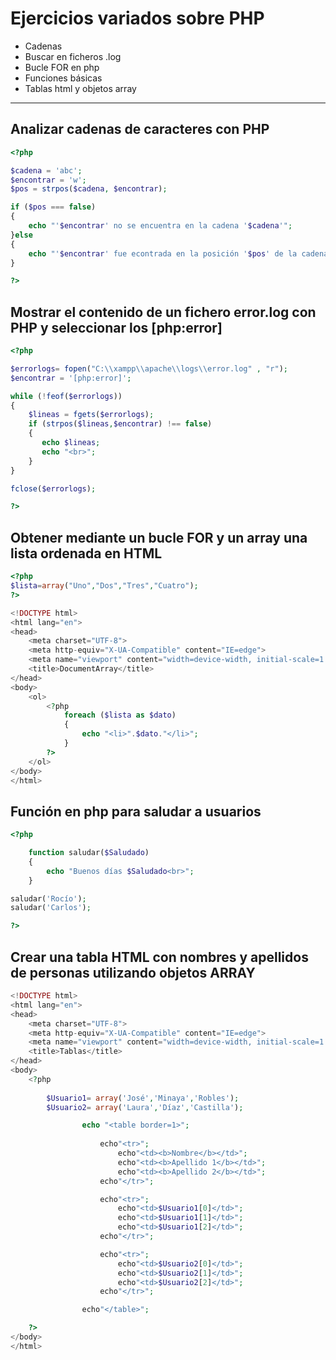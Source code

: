 # Ejercicios variados sobre PHP
- Cadenas
- Buscar en ficheros .log
- Bucle FOR en php
- Funciones básicas
- Tablas html y objetos array
---------------------------------------

## Analizar cadenas de caracteres con PHP
```php
<?php

$cadena = 'abc';
$encontrar = 'w';
$pos = strpos($cadena, $encontrar);

if ($pos === false) 
{
    echo "'$encontrar' no se encuentra en la cadena '$cadena'";
}else 
{
    echo "'$encontrar' fue econtrada en la posición '$pos' de la cadena '$cadena'";
}

?>
```
## Mostrar el contenido de un fichero error.log con PHP y seleccionar los [php:error]
```php
<?php

$errorlogs= fopen("C:\\xampp\\apache\\logs\\error.log" , "r");
$encontrar = '[php:error]';

while (!feof($errorlogs))
{
    $lineas = fgets($errorlogs);
    if (strpos($lineas,$encontrar) !== false)
    {
       echo $lineas;
       echo "<br>";
    }
}

fclose($errorlogs);

?>
```
## Obtener mediante un bucle FOR y un array una lista ordenada en HTML

```php
<?php
$lista=array("Uno","Dos","Tres","Cuatro");
?>

<!DOCTYPE html>
<html lang="en">
<head>
    <meta charset="UTF-8">
    <meta http-equiv="X-UA-Compatible" content="IE=edge">
    <meta name="viewport" content="width=device-width, initial-scale=1.0">
    <title>DocumentArray</title>
</head>
<body>
    <ol>
        <?php
            foreach ($lista as $dato)
            {
                echo "<li>".$dato."</li>";
            }
        ?>
    </ol>
</body>
</html>
```
## Función en php para saludar a usuarios
```php
<?php

    function saludar($Saludado)
    {
        echo "Buenos días $Saludado<br>";
    }

saludar('Rocío');
saludar('Carlos');

?>
```
## Crear una tabla HTML con nombres y apellidos de personas utilizando objetos ARRAY
```php
<!DOCTYPE html>
<html lang="en">
<head>
    <meta charset="UTF-8">
    <meta http-equiv="X-UA-Compatible" content="IE=edge">
    <meta name="viewport" content="width=device-width, initial-scale=1.0">
    <title>Tablas</title>
</head>
<body> 
    <?php
    
        $Usuario1= array('José','Minaya','Robles');
        $Usuario2= array('Laura','Díaz','Castilla');    

                echo "<table border=1>";
                
                    echo"<tr>";
                        echo"<td><b>Nombre</b></td>";
                        echo"<td><b>Apellido 1</b></td>";
                        echo"<td><b>Apellido 2</b></td>";
                    echo"</tr>";

                    echo"<tr>";
                        echo"<td>$Usuario1[0]</td>";
                        echo"<td>$Usuario1[1]</td>";
                        echo"<td>$Usuario1[2]</td>";
                    echo"</tr>";

                    echo"<tr>";
                        echo"<td>$Usuario2[0]</td>";
                        echo"<td>$Usuario2[1]</td>";
                        echo"<td>$Usuario2[2]</td>";
                    echo"</tr>";

                echo"</table>";

    ?>          
</body>
</html>
```
